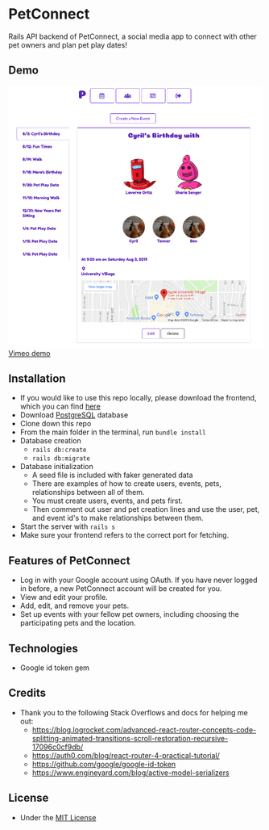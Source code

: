 # PetConnect

Rails API backend of PetConnect, a social media app to connect with other pet owners and plan pet play dates!

## Demo
![Pet Connect Screenshot](public/pet_connect_screenshot.png)
[Vimeo demo](https://vimeo.com/349003287)


## Installation
* If you would like to use this repo locally, please download the frontend, which you can find [here](https://github.com/Mera-Stackhouse/pet-connect-frontend)
* Download [PostgreSQL](https://www.postgresql.org/) database
* Clone down this repo
* From the main folder in the terminal, run ```bundle install```
* Database creation
  * ```rails db:create```
  * ```rails db:migrate```
* Database initialization
  * A seed file is included with faker generated data
  * There are examples of how to create users, events, pets, relationships between all of them.
  * You must create users, events, and pets first.
  * Then comment out user and pet creation lines and use the user, pet, and event id's to make relationships between them.
* Start the server with ```rails s```
* Make sure your frontend refers to the correct port for fetching.

## Features of PetConnect
* Log in with your Google account using OAuth. If you have never logged in before, a new PetConnect account will be created for you.
* View and edit your profile.
* Add, edit, and remove your pets.
* Set up events with your fellow pet owners, including choosing the participating pets and the location.

## Technologies
* Google id token gem

## Credits

* Thank you to the following Stack Overflows and docs for helping me out:
  * https://blog.logrocket.com/advanced-react-router-concepts-code-splitting-animated-transitions-scroll-restoration-recursive-17096c0cf9db/
  * https://auth0.com/blog/react-router-4-practical-tutorial/
  * https://github.com/google/google-id-token
  * https://www.engineyard.com/blog/active-model-serializers


## License

* Under the [MIT License](docs/LICENSE.md)
